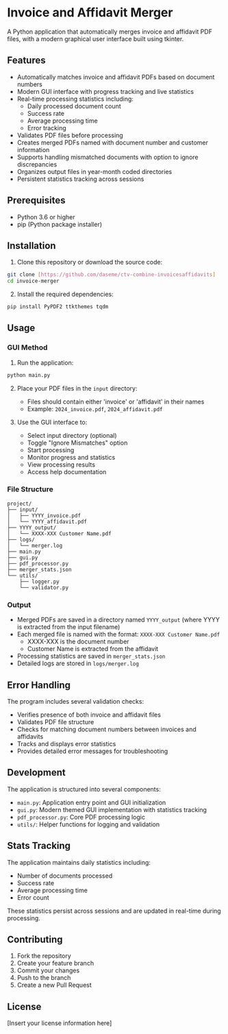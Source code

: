 # Invoice and Affidavit Merger

A Python application that automatically merges invoice and affidavit PDF files, with a modern graphical user interface built using tkinter.

## Features

- Automatically matches invoice and affidavit PDFs based on document numbers
- Modern GUI interface with progress tracking and live statistics
- Real-time processing statistics including:
  - Daily processed document count
  - Success rate
  - Average processing time
  - Error tracking
- Validates PDF files before processing
- Creates merged PDFs named with document number and customer information
- Supports handling mismatched documents with option to ignore discrepancies
- Organizes output files in year-month coded directories
- Persistent statistics tracking across sessions

## Prerequisites

- Python 3.6 or higher
- pip (Python package installer)

## Installation

1. Clone this repository or download the source code:
```bash
git clone [https://github.com/daseme/ctv-combine-invoicesaffidavits]
cd invoice-merger
```

2. Install the required dependencies:
```bash
pip install PyPDF2 ttkthemes tqdm
```

## Usage

### GUI Method

1. Run the application:
```bash
python main.py
```

2. Place your PDF files in the `input` directory:
   - Files should contain either 'invoice' or 'affidavit' in their names
   - Example: `2024_invoice.pdf`, `2024_affidavit.pdf`

3. Use the GUI interface to:
   - Select input directory (optional)
   - Toggle "Ignore Mismatches" option
   - Start processing
   - Monitor progress and statistics
   - View processing results
   - Access help documentation

### File Structure

```
project/
├── input/
│   ├── YYYY_invoice.pdf
│   └── YYYY_affidavit.pdf
├── YYYY_output/
│   └── XXXX-XXX Customer Name.pdf
├── logs/
│   └── merger.log
├── main.py
├── gui.py
├── pdf_processor.py
├── merger_stats.json
└── utils/
    ├── logger.py
    └── validator.py
```

### Output

- Merged PDFs are saved in a directory named `YYYY_output` (where YYYY is extracted from the input filename)
- Each merged file is named with the format: `XXXX-XXX Customer Name.pdf`
  - XXXX-XXX is the document number
  - Customer Name is extracted from the affidavit
- Processing statistics are saved in `merger_stats.json`
- Detailed logs are stored in `logs/merger.log`

## Error Handling

The program includes several validation checks:
- Verifies presence of both invoice and affidavit files
- Validates PDF file structure
- Checks for matching document numbers between invoices and affidavits
- Tracks and displays error statistics
- Provides detailed error messages for troubleshooting

## Development

The application is structured into several components:
- `main.py`: Application entry point and GUI initialization
- `gui.py`: Modern themed GUI implementation with statistics tracking
- `pdf_processor.py`: Core PDF processing logic
- `utils/`: Helper functions for logging and validation

## Stats Tracking

The application maintains daily statistics including:
- Number of documents processed
- Success rate
- Average processing time
- Error count

These statistics persist across sessions and are updated in real-time during processing.

## Contributing

1. Fork the repository
2. Create your feature branch
3. Commit your changes
4. Push to the branch
5. Create a new Pull Request

## License

[Insert your license information here]